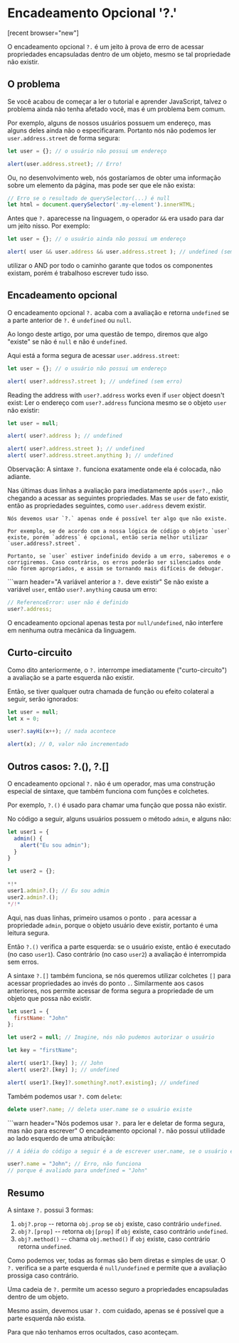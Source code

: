 
# Encadeamento Opcional '?.'

[recent browser="new"]

O encadeamento opcional `?.` é um jeito à prova de erro de acessar propriedades encapsuladas dentro de um objeto, mesmo se tal propriedade não existir.

## O problema 

Se você acabou de começar a ler o tutorial e aprender JavaScript, talvez o problema ainda não tenha afetado você, mas é um problema bem comum.

Por exemplo, alguns de nossos usuários possuem um endereço, mas alguns deles ainda não o especificaram. Portanto nós não podemos ler `user.address.street` de forma segura:

```js run
let user = {}; // o usuário não possui um endereço

alert(user.address.street); // Erro!
```

Ou, no desenvolvimento web, nós gostaríamos de obter uma informação sobre um elemento da página, mas pode ser que ele não exista:

```js run
// Erro se o resultado de querySelector(...) é null
let html = document.querySelector('.my-element').innerHTML;
```

Antes que `?.` aparecesse na linguagem, o operador `&&` era usado para dar um jeito nisso.
Por exemplo:

```js run
let user = {}; // o usuário ainda não possui um endereço

alert( user && user.address && user.address.street ); // undefined (sem erro)
```

utilizar o AND por todo o caminho garante que todos os componentes existam, porém é trabalhoso escrever tudo isso.

## Encadeamento opcional

O encadeamento opcional `?.` acaba com a avaliação e retorna `undefined` se a parte anterior de `?.` é `undefined` ou `null`.

Ao longo deste artigo, por uma questão de tempo, diremos que algo "existe" se não é `null` e não é `undefined`.


Aqui está a forma segura de acessar `user.address.street`:

```js run
let user = {}; // o usuário não possui um endereço

alert( user?.address?.street ); // undefined (sem erro)
```

Reading the address with `user?.address` works even if `user` object doesn't exist:
Ler o endereço com `user?.address` funciona mesmo se o objeto `user` não existir:

```js run
let user = null;

alert( user?.address ); // undefined

alert( user?.address.street ); // undefined
alert( user?.address.street.anything ); // undefined
```

Observação: A sintaxe `?.` funciona exatamente onde ela é colocada, não adiante.

Nas últimas duas linhas a avaliação para imediatamente após `user?.`, não chegando a acessar as seguintes propriedades. Mas se `user` de fato existir, então as propriedades seguintes, como `user.address` devem existir.

```warn header="Não abuse do encadeamento opcional"
Nós devemos usar `?.` apenas onde é possível ter algo que não existe.

Por exemplo, se de acordo com a nossa lógica de código o objeto `user` existe, porém `address` é opcional, então seria melhor utilizar `user.address?.street`.

Portanto, se `user` estiver indefinido devido a um erro, saberemos e o corrigiremos. Caso contrário, os erros poderão ser silenciados onde não forem apropriados, e assim se tornando mais difíceis de debugar.
```

```warn header="A variável anterior a `?.` deve existir"
Se não existe a variável `user`, então `user?.anything` causa um erro:

```js run
// ReferenceError: user não é definido
user?.address;
```
O encadeamento opcional apenas testa por `null/undefined`, não interfere em nenhuma outra mecânica da linguagem.

## Curto-circuito

Como dito anteriormente, o `?.` interrompe imediatamente ("curto-circuito") a avaliação se a parte esquerda não existir.

Então, se tiver qualquer outra chamada de função ou efeito colateral a seguir, serão ignorados:

```js run
let user = null;
let x = 0;

user?.sayHi(x++); // nada acontece

alert(x); // 0, valor não incrementado
```

## Outros casos: ?.(), ?.[]

O encadeamento opcional `?.` não é um operador, mas uma construção especial de sintaxe, que também funciona com funções e colchetes.

Por exemplo, `?.()` é usado para chamar uma função que possa não existir.

No código a seguir, alguns usuários possuem o método `admin`, e alguns não:

```js run
let user1 = {
  admin() {
    alert("Eu sou admin");
  }
}

let user2 = {};

*!*
user1.admin?.(); // Eu sou admin
user2.admin?.();
*/!*
```

Aqui, nas duas linhas, primeiro usamos o ponto `.` para acessar a propriedade `admin`, porque o objeto usuário deve existir, portanto é uma leitura segura.

Então `?.()` verifica a parte esquerda: se o usuário existe, então é executado (no caso `user1`). Caso contrário (no caso `user2`) a avaliação é interrompida sem erros.

A sintaxe `?.[]` também funciona, se nós queremos utilizar colchetes `[]` para acessar propriedades ao invés do ponto `.`. Similarmente aos casos anteriores, nos permite acessar de forma segura a propriedade de um objeto que possa não existir.

```js run
let user1 = {
  firstName: "John"
};

let user2 = null; // Imagine, nós não pudemos autorizar o usuário

let key = "firstName";

alert( user1?.[key] ); // John
alert( user2?.[key] ); // undefined

alert( user1?.[key]?.something?.not?.existing); // undefined
```

Também podemos usar `?.` com `delete`:

```js run
delete user?.name; // deleta user.name se o usuário existe
```

```warn header="Nós podemos usar `?.` para ler e deletar de forma segura, mas não para escrever"
O encadeamento opcional `?.` não possui utilidade ao lado esquerdo de uma atribuição:

```js run
// A idéia do código a seguir é a de escrever user.name, se o usuário existir

user?.name = "John"; // Erro, não funciona
// porque é avaliado para undefined = "John"
```

## Resumo

A sintaxe `?.` possui 3 formas:

1. `obj?.prop` -- retorna `obj.prop` se `obj` existe, caso contrário `undefined`.
2. `obj?.[prop]` -- retorna `obj[prop]` if `obj` existe, caso contrário `undefined`.
3. `obj?.method()` -- chama `obj.method()` if `obj` existe, caso contrário retorna `undefined`.

Como podemos ver, todas as formas são bem diretas e simples de usar. O `?.` verifica se a parte esquerda é `null/undefined` e permite que a avaliação prossiga caso contrário.

Uma cadeia de `?.` permite um acesso seguro a propriedades encapsuladas dentro de um objeto.

Mesmo assim, devemos usar `?.` com cuidado, apenas se é possível que a parte esquerda não exista.

Para que não tenhamos erros ocultados, caso aconteçam.
